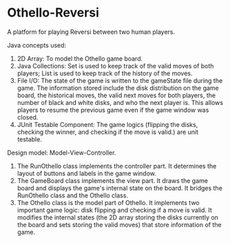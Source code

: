 # Othello-Reversi
A platform for playing Reversi between two human players.

Java concepts used:
1. 2D Array: To model the Othello game board.
2. Java Collections: Set is used to keep track of the valid moves of both players; List is used to keep track of the history of the moves.
3. File I/O: The state of the game is written to the gameState file during the game. The information stored include the disk distribution on the game board, the historical moves, the valid next moves for both players, the number of black and white disks, and who the next player is. This allows players to resume the previous game even if the game window was closed.
4. JUnit Testable Component: The game logics (flipping the disks, checking the winner, and checking if the move is valid.) are unit testable.

Design model: Model-View-Controller.
1. The RunOthello class implements the controller part. It determines the layout of buttons and labels in the game window.
2. The GameBoard class implements the view part. It draws the game board and displays the game's internal state on the board. It bridges the RunOthello class and the Othello class.
3. The Othello class is the model part of Othello. It implements two important game logic: disk flipping and checking if a move is valid. It modifies the internal states (the 2D array storing the disks currently on the board and sets storing the valid moves) that store information of the game.
